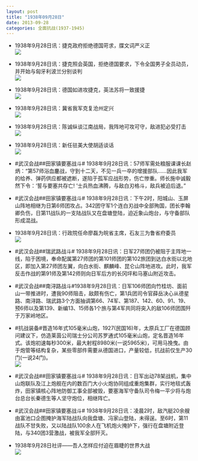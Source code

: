 ```yaml
---
layout: post
title: "1938年09月28日"
date: 2013-09-28
categories: 全面抗战(1937-1945)
---
```


<meta name="referrer" content="no-referrer" />

- 1938年9月28日讯：捷克政府拒绝德国苛求，牒文词严义正 <br/><img src="https://ww1.sinaimg.cn/large/aca367d8jw1e92m6kn2p6j20950pjq5z.jpg" />

- 1938年9月28日讯：捷克照会英国，拒绝德国要求，下令全国男子全员动员，并开始与匈牙利波兰分别谈判 <br/><img src="https://ww4.sinaimg.cn/large/aca367d8jw1e92kg5knrvj20bb0phacd.jpg" />

- 1938年9月28日讯：德国如进攻捷克，英法苏将一致援捷 <br/><img src="https://ww1.sinaimg.cn/large/aca367d8jw1e92ippf8hbj20go0x678q.jpg" />

- 1938年9月28日讯：冀省我军克复沧州定兴 <br/><img src="https://ww1.sinaimg.cn/large/aca367d8jw1e92gz9xl6ij205t0i9mxo.jpg" />

- 1938年9月28日讯：陈诚纵谈江南战局，我阵地可攻可守，敌进犯必受打击 <br/><img src="https://ww4.sinaimg.cn/large/aca367d8jw1e92dijnhonj20a70watbt.jpg" />

- 1938年9月28日讯：新任驻美大使胡适谈话 <br/><img src="https://ww4.sinaimg.cn/large/aca367d8jw1e92a21t1yyj20e20bhabs.jpg" />

- #武汉会战##田家镇要塞战斗# 1938年9月28日讯：57师军需处粮服课课长赵炳：“第57师浴血鏖战，守到十二天，不见一兵一卒的增援部队……因此我军的给养、弹药供应都被遮断，遂陷于孤军应战形势，伤亡惨重。师长施中诚毅然下令：‘誓与要塞共存亡! ’士兵热血沸腾，与敌白刃格斗，敌兵被迫后退。” 

- #武汉会战##田家镇要塞战斗# 1938年9月28日讯：下午2时，阳城山、玉屏山阵地相继为日第6师团攻占。342团守军1个连白刃战中全部殉国，团长李翰卿负伤，日第11战队的一支陆战队又在盘塘登陆，迫近象山炮台，与守备部队形成混战。 

- 1938年9月28日讯：行政院任命廖磊为皖省主席，石友三为鲁省府委员 <br/><img src="https://ww2.sinaimg.cn/large/aca367d8jw1e924u9o908j204z0ohgmh.jpg" />

- #武汉会战##瑞武路战斗# 1938年9月28日讯：日军27师团仍被阻于主阵地一线，陷于困境，奉命配属第27师团的第101师团的第102旅团到达白水街以北地区，即加入第27师团左翼，向白水街、麒麟峰、昆仑山阵地进攻。此时，我军反击作战的第91师及第142师则向日军后方的长冈坪和马塞山附近攻击。 

- #武汉会战##南浔路战斗#1938年9月28日讯：日军106师团向竹桂坊、面前山一带推进时，遭我90师阻击，敌颇有伤亡，第1兵团司令官薛岳决心从德星路、南浔路、瑞武路3个方面抽调第66、74军、第187、142、60、91、19、预6师以及第139、新编13、15师各1个旅与第4军共同将突入的敌106师团围歼于万家岭地区。 

- #抗战装备#晋造16年式105毫米山炮，1927(民国16)年，太原兵工厂在德国顾问建议下，仿造莱茵公司瑞士分公司苏罗通式105毫米山炮，定名晋造16年式。该炮初速每秒300米，最大射程8980米(一说5965米)，可用马挽曳。由于炮管等结构复杂，某些零部件需要从德国进口，产量较低，抗战前仅生产30门(一说24门)。 <br/><img src="https://ww2.sinaimg.cn/large/aca367d8jw1e91zckm566j20c10r4403.jpg" />

- #武汉会战##田家镇要塞战斗# 1938年9月28日讯：日军出动78架战机，集中山炮联队及江上炮舰在内的数百门大小火炮协同组成重炮集群，实行地毯式轰炸，田家镇核心阵地防御工事全部被毁，要塞海军守备队司令梅一平少将与炮台总台长秦德生等人坚守炮位，相继阵亡。 

- #武汉会战##田家镇要塞战斗# 1938年9月28日讯：凌晨2时，敌汽艇20余艘由富池口企图掩护海军陆战队向我盘塘、冯家山登陆，未得逞。至6时，第11战队不甘失败，又以陆战队100余人在飞机炮火掩护下，强行在盘塘附近登陆，与340团3营激战，被我军全部歼灭。 

- 1938年9月28日社评——吾人怎样应付迫在眉睫的世界大战 <br/><img src="https://ww3.sinaimg.cn/large/aca367d8jw1e91ufwaqpmj20go0xg7ay.jpg" />

